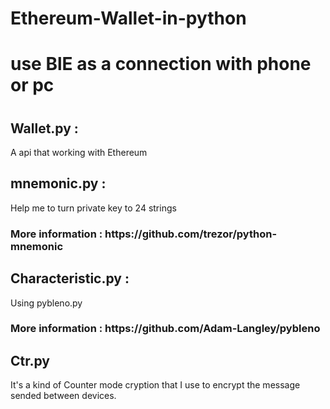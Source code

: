 # Ethereum-Wallet-in-python
<h1>use BlE as a connection with phone or pc<h1>


<h2>Wallet.py : </h2>
  A api that working with Ethereum
  
<h2>mnemonic.py : </h2>
  Help me to turn private key to 24 strings<h3>
  More information : https://github.com/trezor/python-mnemonic

<h2>Characteristic.py : </h2>
  Using pybleno.py<h3>
  More information : https://github.com/Adam-Langley/pybleno  
<h2>Ctr.py</h2>
  It's a kind of Counter mode cryption that I use to encrypt
  the message sended between devices.
